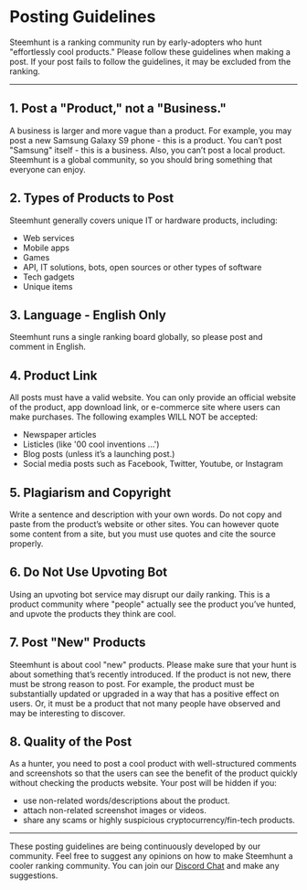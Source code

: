 # Posting Guidelines

Steemhunt is a ranking community run by early-adopters who hunt "effortlessly cool products." Please follow these guidelines when making a post. If your post fails to follow the guidelines, it may be excluded from the ranking.

---

## 1. Post a "Product," not a "Business."
A business is larger and more vague than a product. For example, you may post a new Samsung Galaxy S9 phone - this is a product. You can’t post "Samsung" itself - this is a business. Also, you can’t post a local product. Steemhunt is a global community, so you should bring something that everyone can enjoy.

## 2. Types of Products to Post
Steemhunt generally covers unique IT or hardware products, including:
* Web services
* Mobile apps
* Games
* API, IT solutions, bots, open sources or other types of software
* Tech gadgets
* Unique items

## 3. Language - English Only
Steemhunt runs a single ranking board globally, so please post and comment in English.

## 4. Product Link
All posts must have a valid website. You can only provide an official website of the product, app download link, or e-commerce site where users can make purchases. The following examples WILL NOT be accepted:
* Newspaper articles
* Listicles (like '00 cool inventions …')
* Blog posts (unless it’s a launching post.)
* Social media posts such as Facebook, Twitter, Youtube, or Instagram

## 5. Plagiarism and Copyright
Write a sentence and description with your own words. Do not copy and paste from the product’s website or other sites. You can however quote some content from a site, but you must use quotes and cite the source properly.

## 6. Do Not Use Upvoting Bot
Using an upvoting bot service may disrupt our daily ranking. This is a product community where "people" actually see the product you’ve hunted, and upvote the products they think are cool.

## 7. Post "New" Products
Steemhunt is about cool "new" products. Please make sure that your hunt is about something that’s recently introduced. If the product is not new, there must be strong reason to post. For example, the product must be substantially updated or upgraded in a way that has a positive effect on users. Or, it must be a product that not many people have observed and may be interesting to discover.

## 8. Quality of the Post
As a hunter, you need to post a cool product with well-structured comments and screenshots so that the users can see the benefit of the product quickly without checking the products website. Your post will be hidden if you:
* use non-related words/descriptions about the product.
* attach non-related screenshot images or videos.
* share any scams or highly suspicious cryptocurrency/fin-tech products.

---

These posting guidelines are being continuously developed by our community. Feel free to suggest any opinions on how to make Steemhunt a cooler ranking community. You can join our [Discord Chat](https://discord.gg/mWXpgks) and make any suggestions.

